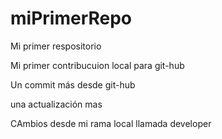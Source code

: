 # miPrimerRepo
Mi primer respositorio

Mi primer contribucuion local para git-hub


Un commit más desde git-hub


una actualización mas


CAmbios desde mi rama local llamada developer

